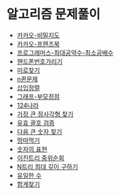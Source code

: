 알고리즘 문제풀이
========================

- [카카오-비밀지도](./secret-map.js)
- [카카오-프렌즈북](./friends-book.md)
- [프로그래머스-최대공약수-최소공배수](./gcdlcm.js)
- [핸드폰번호가리기](./hide-phone.md)
- [미로찾기](./maze.js)
- [n퀸문제](./n-queens.js)
- [삽입정렬](./insertion-sort.js)
- [그래프-부모정점](./mother-vertex.md)
- [124나라](./124-country.js)
- [가장 큰 정사각형 찾기](./largest-square.js)
- [유효 괄호 검증](./vaild-parentheses.js)
- [다음 큰 숫자 찾기](./next-big-number.js)
- [땅따먹기](./hopscotch.js)
- [숫자의 표현](./number-expression.js)
- [이진트리 중위순회](./binary-tree-inorder-traversal.js)
- [N트리 최대 깊이 구하기](./maximum-depth-of-n-ary-tree.java)
- [유일한 수](./single-number.py)
- [합계찾기](./twoSum.java)